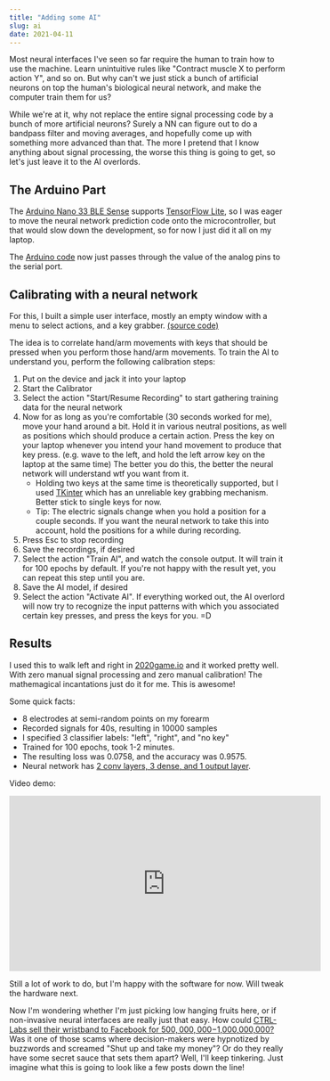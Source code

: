```yaml
---
title: "Adding some AI"
slug: ai
date: 2021-04-11
---
```


Most neural interfaces I've seen so far require the human to train how to use
the machine. Learn unintuitive rules like "Contract muscle X to perform action
Y", and so on. But why can't we just stick a bunch of artificial neurons on top
the human's biological neural network, and make the computer train them for us?

While we're at it, why not replace the entire signal processing code by a bunch
of more artificial neurons?  Surely a NN can figure out to do a bandpass filter
and moving averages, and hopefully come up with something more advanced than
that.  The more I pretend that I know anything about signal processing, the
worse this thing is going to get, so let's just leave it to the AI overlords.

## The Arduino Part

The [Arduino Nano 33 BLE Sense](https://store.arduino.cc/arduino-nano-33-ble-sense)
supports [TensorFlow Lite](https://www.tensorflow.org/lite/microcontrollers),
so I was eager to move the neural network prediction code onto the
microcontroller, but that would slow down the development, so for now I just
did it all on my laptop.

The
[Arduino code](https://codeberg.org/psylink/psylink/src/branch/master/experimental/3_neural_network/DumbPipe.ino)
now just passes through the value of the analog pins to the serial port.

## Calibrating with a neural network

For this, I built a simple user interface, mostly an empty window with a menu
to select actions, and a key grabber.
[(source code)](https://codeberg.org/psylink/psylink/src/branch/master/experimental/3_neural_network/calibrator)

The idea is to correlate hand/arm movements with keys that should be pressed
when you perform those hand/arm movements.  To train the AI to understand you,
perform the following calibration steps:

1. Put on the device and jack it into your laptop
2. Start the Calibrator
3. Select the action "Start/Resume Recording" to start gathering training data
   for the neural network
4. Now for as long as you're comfortable (30 seconds worked for me), move your
   hand around a bit.  Hold it in various neutral positions, as well as
   positions which should produce a certain action.  Press the key on your
   laptop whenever you intend your hand movement to produce that key press.
   (e.g. wave to the left, and hold the left arrow key on the laptop at the
   same time)  The better you do this, the better the neural network will
   understand wtf you want from it.
    - Holding two keys at the same time is theoretically supported,
      but I used [TKinter](https://docs.python.org/3/library/tkinter.html)
      which has an unreliable key grabbing mechanism.  Better stick to single
      keys for now.
    - Tip: The electric signals change when you hold a position for a couple
      seconds.  If you want the neural network to take this into account, hold
      the positions for a while during recording.
5. Press Esc to stop recording
6. Save the recordings, if desired
7. Select the action "Train AI", and watch the console output.  It will train
   it for 100 epochs by default.  If you're not happy with the result yet, you
   can repeat this step until you are.
8. Save the AI model, if desired
9. Select the action "Activate AI".  If everything worked out, the AI overlord
   will now try to recognize the input patterns with which you associated
   certain key presses, and press the keys for you. =D

## Results

I used this to walk left and right in [2020game.io](https://2020game.io) and it
worked pretty well.  With zero manual signal processing and zero manual
calibration! The mathemagical incantations just do it for me. This is awesome!

Some quick facts:

- 8 electrodes at semi-random points on my forearm
- Recorded signals for 40s, resulting in 10000 samples
- I specified 3 classifier labels: "left", "right", and "no key"
- Trained for 100 epochs, took 1-2 minutes.
- The resulting loss was 0.0758, and the accuracy was 0.9575.
- Neural network has [2 conv layers, 3 dense, and 1 output layer](https://codeberg.org/psylink/psylink/src/branch/master/experimental/3_neural_network/calibrator/ai.py).

Video demo:

<iframe width="560" height="315" sandbox="allow-same-origin allow-scripts allow-popups" title="PsyLink 3 Demo" src="https://peertube.linuxrocks.online/videos/embed/302e91db-2caa-49cc-81da-9cd73c0900ae" frameborder="0" allowfullscreen></iframe>

Still a lot of work to do, but I'm happy with the software for now. Will tweak
the hardware next.

Now I'm wondering whether I'm just picking low hanging fruits here, or if
non-invasive neural interfaces are really just that easy.  How could [CTRL-Labs
sell their wristband to Facebook for $500,000,000-$1,000,000,000?](
https://www.cnbc.com/2019/09/23/facebook-announces-acquisition-of-brain-computing-start-up-ctrl-labs.html)
Was it one of those scams where decision-makers were hypnotized by buzzwords
and screamed "Shut up and take my money"?  Or do they really have some secret
sauce that sets them apart?  Well, I'll keep tinkering. Just imagine what this
is going to look like a few posts down the line!
